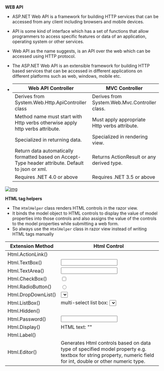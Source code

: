 **WEB API**

- ASP.NET Web API is a framework for building HTTP services that can be accessed from any client including browsers and mobile devices.

- API is some kind of interface which has a set of functions that allow programmers to access specific features or data of an application, operating system or other services.

- Web API as the name suggests, is an API over the web which can be accessed using HTTP protocol.

- The ASP.NET Web API is an extensible framework for building HTTP based services that can be accessed in different applications on different platforms such as web, windows, mobile etc.

- | Web API Controller                                           | MVC Controller                                |
  | ------------------------------------------------------------ | --------------------------------------------- |
  | Derives from System.Web.Http.ApiController class             | Derives from System.Web.Mvc.Controller class. |
  | Method name must start with Http verbs otherwise apply http verbs attribute. | Must apply appropriate Http verbs attribute.  |
  | Specialized in returning data.                               | Specialized in rendering view.                |
  | Return data automatically formatted based on Accept-Type header attribute. Default to json or xml. | Returns ActionResult or any derived type.     |
  | Requires .NET 4.0 or above                                   | Requires .NET 3.5 or above                    |



[![img](https://www.tutorialsteacher.com/Content/images/webapi/webapi-overview.png)](https://www.tutorialsteacher.com/Content/images/webapi/webapi-overview.png)

















**HTML tag helpers**

- The `HtmlHelper` class renders HTML controls in the razor view.
-  It binds the model object to HTML controls to display the value of model properties into those controls and also assigns the value of the controls to the model properties while submitting a web form. 
- So always use the `HtmlHelper` class in razor view instead of writing HTML tags manually

| **Extension Method** | **Html Control**                                             |
| -------------------- | ------------------------------------------------------------ |
| Html.ActionLink()    | <a></a>                                                      |
| Html.TextBox()       | <input type="textbox">                                       |
| Html.TextArea()      | <input type="textarea">                                      |
| Html.CheckBox()      | <input type="checkbox">                                      |
| Html.RadioButton()   | <input type="radio">                                         |
| Html.DropDownList()  | <select> <option> </select>                                  |
| Html.ListBox()       | multi-select list box: <select>                              |
| Html.Hidden()        | <input type="hidden">                                        |
| Html.Password()      | <input type="password">                                      |
| Html.Display()       | HTML text: ""                                                |
| Html.Label()         | <label>                                                      |
| Html.Editor()        | Generates Html controls based on data type of specified model property e.g. textbox for string property, numeric field for int, double or other numeric type. |